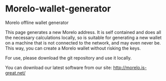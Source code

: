 # Morelo-wallet-generator
Morelo offline wallet generator

This page generates a new Morelo address. It is self contained and does all the necessary calculations locally, so is suitable for generating a new wallet on a machine that is not connected to the network, and may even never be. This way, you can create a Morelo wallet without risking the keys.

For use, please download the git repository and use it locally.

You can download our latest software from our site: http://morelo.is-great.net/
